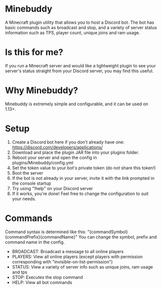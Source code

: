 # Minebuddy

A Minecraft plugin utility that allows you to host a Discord bot. The bot has basic commands such as broadcast and stop, and a variety of server status information such as TPS, player count, unique joins and ram usage.

# Is this for me?
If you run a Minecraft server and would like a lightweight plugin to see your server's status straight from your Discord server, you may find this useful.

# Why Minebuddy?
Minebuddy is extremely simple and configurable, and it can be used on 1.13+.

# Setup
1. Create a Discord bot here if you don't already have one: https://discord.com/developers/applications/
2. Download and place the plugin JAR file into your plugins folder.
3. Reboot your server and open the config in plugins/Minebuddy/config.yml
4. Set the token value to your bot's private token (do not share this token!)
5. Boot the server
6. If the bot is not already in your server, invite it with the link prompted in the console startup
7. Try using "!help" on your Discord server
8. If it works, you're done! Feel free to change the configuration to suit your needs.

# Commands
Command syntax is determined like this: "{commandSymbol}{commandPrefix}{commandName}"
You can change the symbol, prefix and command name in the config.
- BROADCAST: Broadcast a message to all online players
- PLAYERS: View all online players (except players with permission corresponding with "invisible-on-list-permission")
- STATUS: View a variety of server info such as unique joins, ram usage and tps
- STOP: Executes the stop command
- HELP: View all bot commands
